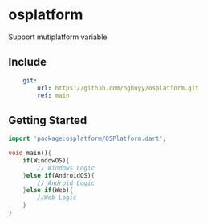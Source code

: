 # osplatform
Support mutiplatform variable


## Include

```yaml
    git:
        url: https://github.com/nghuyy/osplatform.git
        ref: main
```        
## Getting Started
```dart
import 'package:osplatform/OSPlatform.dart';

void main(){
    if(WindowOS){
        // Windows Logic
    }else if(AndroidOS){
        // Android Logic
    }else if(Web){
        //Web Logic
    }
}
```